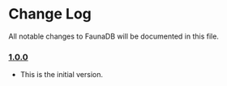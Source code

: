 # Change Log
All notable changes to FaunaDB will be documented in this file.

### [1.0.0](https://github.com/faunadb/faunadb-swift/releases/tag/1.0.0)
<!-- Released on 2016-06-... -->

* This is the initial version.
